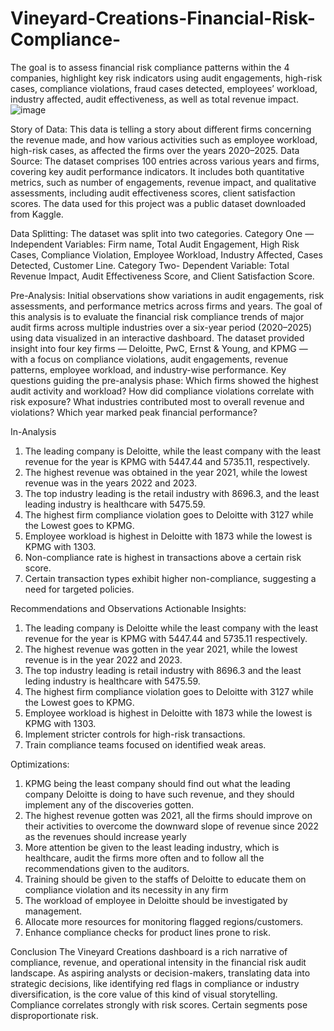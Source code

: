 # Vineyard-Creations-Financial-Risk-Compliance-
The goal is to assess financial risk compliance patterns within the 4 companies, highlight key risk indicators using audit engagements, high-risk cases, compliance violations, fraud cases detected, employees’ workload, industry affected, audit effectiveness, as well as total revenue impact.
![image](https://github.com/user-attachments/assets/f3242435-0508-4d59-8687-c38f157270f2)

Story of Data:
This data is telling a story about different firms concerning the revenue made, and how various activities such as employee workload, high-risk cases, as affected the firms over the years 2020–2025.
Data Source:
The dataset comprises 100 entries across various years and firms, covering key audit performance indicators. It includes both quantitative metrics, such as number of engagements, revenue impact, and qualitative assessments, including audit effectiveness scores, client satisfaction scores. The data used for this project was a public dataset downloaded from Kaggle.

Data Splitting:
The dataset was split into two categories.
Category One — Independent Variables: Firm name, Total Audit Engagement, High Risk Cases, Compliance Violation, Employee Workload, Industry Affected, Cases Detected, Customer Line.
Category Two- Dependent Variable: Total Revenue Impact, Audit Effectiveness Score, and Client Satisfaction Score.

Pre-Analysis:
Initial observations show variations in audit engagements, risk assessments, and performance metrics across firms and years. The goal of this analysis is to evaluate the financial risk compliance trends of major audit firms across multiple industries over a six-year period (2020–2025) using data visualized in an interactive dashboard. The dataset provided insight into four key firms — Deloitte, PwC, Ernst & Young, and KPMG — with a focus on compliance violations, audit engagements, revenue patterns, employee workload, and industry-wise performance.
Key questions guiding the pre-analysis phase:
Which firms showed the highest audit activity and workload?
How did compliance violations correlate with risk exposure?
What industries contributed most to overall revenue and violations?
Which year marked peak financial performance?

In-Analysis
1. The leading company is Deloitte, while the least company with the least revenue for the year is KPMG with 5447.44 and 5735.11, respectively.
2. The highest revenue was obtained in the year 2021, while the lowest revenue was in the years 2022 and 2023.
3. The top industry leading is the retail industry with 8696.3, and the least leading industry is healthcare with 5475.59.
4. The highest firm compliance violation goes to Deloitte with 3127 while the Lowest goes to KPMG.
5. Employee workload is highest in Deloitte with 1873 while the lowest is KPMG with 1303.
6. Non-compliance rate is highest in transactions above a certain risk score.
7. Certain transaction types exhibit higher non-compliance, suggesting a need for targeted policies.

Recommendations and Observations
Actionable Insights:
1. The leading company is Deloitte while the least company with the least revenue for the year is KPMG with 5447.44 and 5735.11 respectively.
2. The highest revenue was gotten in the year 2021, while the lowest revenue is in the year 2022 and 2023.
3. The top industry leading is retail industry with 8696.3 and the least leding industry is healthcare with 5475.59.
4. The highest firm compliance violation goes to Deloitte with 3127 while the Lowest goes to KPMG.
5. Employee workload is highest in Deloitte with 1873 while the lowest is KPMG with 1303.
6. Implement stricter controls for high-risk transactions.
7. Train compliance teams focused on identified weak areas.
   
Optimizations:
1. KPMG being the least company should find out what the leading company Deloitte is doing to have such revenue, and they should implement any of the discoveries gotten.
2. The highest revenue gotten was 2021, all the firms should improve on their activities to overcome the downward slope of revenue since 2022 as the revenues should increase yearly
3. More attention be given to the least leading industry, which is healthcare, audit the firms more often and to follow all the recommendations given to the auditors.
4. Training should be given to the staffs of Deloitte to educate them on compliance violation and its necessity in any firm
5. The workload of employee in Deloitte should be investigated by management.
6. Allocate more resources for monitoring flagged regions/customers.
7. Enhance compliance checks for product lines prone to risk.
   
Conclusion
The Vineyard Creations dashboard is a rich narrative of compliance, revenue, and operational intensity in the financial risk audit landscape. As aspiring analysts or decision-makers, translating data into strategic decisions, like identifying red flags in compliance or industry diversification, is the core value of this kind of visual storytelling. Compliance correlates strongly with risk scores. Certain segments pose disproportionate risk.
